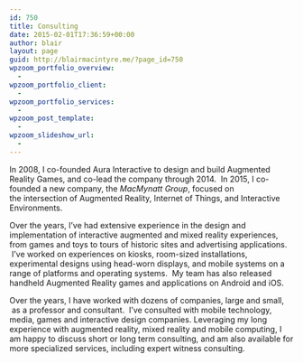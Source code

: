 ```yaml
---
id: 750
title: Consulting
date: 2015-02-01T17:36:59+00:00
author: blair
layout: page
guid: http://blairmacintyre.me/?page_id=750
wpzoom_portfolio_overview:
  - 
wpzoom_portfolio_client:
  - 
wpzoom_portfolio_services:
  - 
wpzoom_post_template:
  - 
wpzoom_slideshow_url:
  - 
---
```

In 2008, I co-founded Aura Interactive to design and build Augmented Reality Games, and co-lead the company through 2014.  In 2015, I co-founded a new company, the _MacMynatt Group_, focused on the intersection of Augmented Reality, Internet of Things, and Interactive Environments.

Over the years, I&#8217;ve had extensive experience in the design and implementation of interactive augmented and mixed reality experiences, from games and toys to tours of historic sites and advertising applications.  I&#8217;ve worked on experiences on kiosks, room-sized installations, experimental designs using head-worn displays, and mobile systems on a range of platforms and operating systems.  My team has also released handheld Augmented Reality games and applications on Android and iOS.

Over the years, I have worked with dozens of companies, large and small,  as a professor and consultant.  I&#8217;ve consulted with mobile technology, media, games and interactive design companies. Leveraging my long experience with augmented reality, mixed reality and mobile computing, I am happy to discuss short or long term consulting, and am also available for more specialized services, including expert witness consulting.